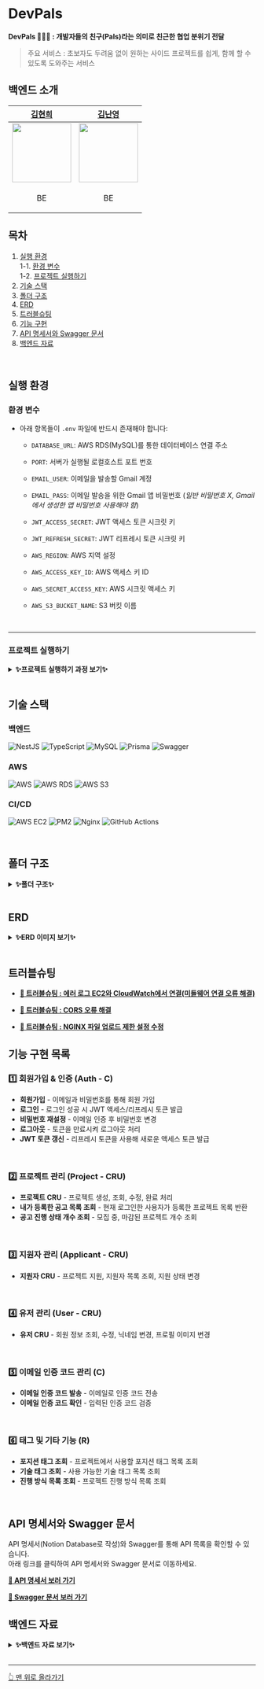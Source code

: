 # **DevPals**  
 **DevPals 🧑‍🤝‍🧑 : 개발자들의 친구(Pals)라는 의미로 친근한 협업 분위기 전달**<br>
> 주요 서비스 : 초보자도 두려움 없이 원하는 사이드 프로젝트를 쉽게, 함께 할 수 있도록 도와주는 서비스<br>

## 백엔드 소개
 | [김현희](https://github.com/Kim-Hyunhee) | [김난영](https://github.com/Algoruu) |
| -- | -- |
| <img src="https://avatars.githubusercontent.com/u/96518301?v=4" width="120" />  | <img src="https://avatars.githubusercontent.com/u/126838925?v=4" width="120" />  |
| <p align="center">BE</p> | <p align="center">BE</p> |

## 목차
1. [실행 환경](#실행-환경)  
   1-1. [환경 변수](#환경-변수)  
   1-2. [프로젝트 실행하기](#프로젝트-실행하기)  
2. [기술 스택](#기술-스택)  
3. [폴더 구조](#폴더-구조)  
4. [ERD](#erd)  
5. [트러블슈팅](#트러블슈팅)  
6. [기능 구현](#기능-구현)
7. [API 명세서와 Swagger 문서](#api-명세서와-swagger-문서)
8. [백엔드 자료](#백엔드-자료)

<br>

## 실행 환경
### 환경 변수
- 아래 항목들이 `.env` 파일에 반드시 존재해야 합니다:
  - `DATABASE_URL`: AWS RDS(MySQL)를 통한 데이터베이스 연결 주소

  - `PORT`: 서버가 실행될 로컬호스트 포트 번호

  - `EMAIL_USER`: 이메일을 발송할 Gmail 계정

  - `EMAIL_PASS`: 이메일 발송을 위한 Gmail 앱 비밀번호 (*일반 비밀번호 X, Gmail에서 생성한 앱 비밀번호 사용해야 함*)

  - `JWT_ACCESS_SECRET`: JWT 액세스 토큰 시크릿 키

  - `JWT_REFRESH_SECRET`: JWT 리프레시 토큰 시크릿 키

  - `AWS_REGION`: AWS 지역 설정

  - `AWS_ACCESS_KEY_ID`: AWS 액세스 키 ID

  - `AWS_SECRET_ACCESS_KEY`: AWS 시크릿 액세스 키

  - `AWS_S3_BUCKET_NAME`: S3 버킷 이름

<br>

---

### 프로젝트 실행하기

<details>
<summary><strong>✨프로젝트 실행하기 과정 보기✨</strong></summary>
<div markdown="1">

### 1️⃣ 프로젝트 클론
```bash
$ git clone https://github.com/D3vPals/backend.git
```

### 2️⃣ 의존성 설치
```bash
$ npm install
```

### 3️⃣ 환경 변수 설정 (.env 파일 생성)
```bash
$ touch .env
$ nano .env  # 또는 vim .env
```
⚠️ [.env](#환경-변수) 파일이 없으면 서버가 정상적으로 실행되지 않습니다.<br>

### 4️⃣ 데이터베이스 연결 (AWS RDS)
AWS RDS에서 MySQL 데이터베이스를 새로 생성한 후, .env 파일의 DATABASE_URL 값을 올바르게 설정하세요.<br>

**Prisma와 데이터베이스 동기화**
```bash
$ npx prisma db push
```
✅ 이 명령어는 Prisma와 MySQL을 동기화하며, 기존 마이그레이션 파일 없이도 작동합니다.<br>

### 5️⃣ 서버 실행 (개발 모드)
```bash
$ npm run start:dev
```

### 6️⃣ 서버 실행 (프로덕션 모드)
```bash
$ npm run build
$ npm run start:prod
```

### 7️⃣ 🔥 배포 서버 실행 방법

- **[📄 🔥 AWS EC2 (Amazon Linux 2023)에서 NestJS 배포하기](https://flint-waitress-888.notion.site/AWS-EC2-Amazon-Linux-2023-NestJS-18f050b5f48180ea94feca1c6c2966fa)**
  - 여기 과정에서 CI/CD가 잘 안먹힌다면 바로 밑의 글로 넘어가면 됩니다!

- **[📄 EC2, PM2, 그리고 GitHub Actions를 연결하여 자동 배포를 설정](https://flint-waitress-888.notion.site/EC2-PM2-GitHub-Actions-183050b5f48181968d16f8a0f96ef635)**
  - Amazon Linux 2023 기반 EC2에 알맞는 CI/CD 과정이 자세하게 나와있습니다.

- **[📄 EC2, PM2, CloudWatch Logs 설정 및 연동: 전체 과정 순서대로 정리](https://flint-waitress-888.notion.site/EC2-PM2-CloudWatch-Logs-183050b5f48181f1baebf6f6d2fd1e5a)**
  - 기존의 AWS CloudWatch에서는 어떤 엔드포인트에서 에러가 났는지 확인할 수 없어서 로그를 추가하는 과정입니다.

- **[📄 에러 로그 EC2와 CloudWatch에서 연결(미들웨어 연결 오류 해결)](https://flint-waitress-888.notion.site/EC2-CloudWatch-183050b5f4818108a02dfb5c00319e06)**
  - AWS CloudWatch Logs를 연결하려다가 미들웨어 연결 오류로 실패한 걸 해결했습니다.

</div>
</details>

<br>

## 기술 스택
### 백엔드
![NestJS](https://img.shields.io/badge/nestjs-%23E0234E.svg?style=for-the-badge&logo=nestjs&logoColor=white) ![TypeScript](https://img.shields.io/badge/typescript-%23007ACC.svg?style=for-the-badge&logo=typescript&logoColor=white) ![MySQL](https://img.shields.io/badge/mysql-4479A1.svg?style=for-the-badge&logo=mysql&logoColor=white) ![Prisma](https://img.shields.io/badge/Prisma-3982CE?style=for-the-badge&logo=Prisma&logoColor=white) ![Swagger](https://img.shields.io/badge/-Swagger-85EA2D?style=for-the-badge&logo=swagger&logoColor=white)

### AWS
![AWS](https://img.shields.io/badge/AWS-232F3E.svg?style=for-the-badge&logo=amazonwebservices&logoColor=white) ![AWS RDS](https://img.shields.io/badge/AWS%20RDS-527FFF.svg?style=for-the-badge&logo=amazonrds&logoColor=white) ![AWS S3](https://img.shields.io/badge/AWS%20S3-569A31.svg?style=for-the-badge&logo=amazons3&logoColor=white)

### CI/CD
![AWS EC2](https://img.shields.io/badge/AWS%20EC2-FF9900.svg?style=for-the-badge&logo=amazonec2&logoColor=white) ![PM2](https://img.shields.io/badge/pm2-2B037A.svg?style=for-the-badge&logo=pm2&logoColor=white) ![Nginx](https://img.shields.io/badge/nginx-009639.svg?style=for-the-badge&logo=nginx&logoColor=white) ![GitHub Actions](https://img.shields.io/badge/GitHub%20Actions-2088FF.svg?style=for-the-badge&logo=githubactions&logoColor=white)

<br>

## 폴더 구조

<details>
<summary><strong>✨폴더 구조✨</strong></summary>
<div markdown="1">
 
```bash
backend/
├── prisma/
│   ├── schema.prisma           # Prisma ORM을 위한 데이터베이스 스키마 정의
├── src/
│   ├── constants/              # 프로젝트 전반에서 사용하는 상수 관리
│   │   └── pagination.ts       # 페이지네이션 관련 상수 정의
│   │
│   ├── decorators/             # 커스텀 데코레이터 정의
│   │   ├── auth.decorator.ts   # 특정 엔드포인트를 인증 없이 접근할 수 있도록 설정하는 데코레이터 (ex: @Public())
│   │   ├── curretUser.decorator.ts # 현재 사용자 정보를 가져오는 데코레이터 (ex: @CurrentUser())
│   │
│   ├── middlewares/            # 전역 및 특정 모듈에서 사용할 미들웨어 (prod branch 전용)
│   │   └── logging.middleware.ts #  nginx 로그 파일 미들웨어 (prod branch 전용)
│   │
│   ├── modules/                # 주요 비즈니스 로직 모듈
│   │   ├── applicant/          # 지원자 관리 관련 기능
│   │   │   ├── dto/            
│   │   │   │   ├── create-applicant.dto.ts # 지원자 생성 요청 DTO
│   │   │   │   ├── modify-applicant-status.dto.ts # 지원자 상태 변경 DTO
│   │   │   │   ├── send-email.dto.ts # 지원자 관련 이메일 전송 DTO
│   │   │   ├── applicant.controller.ts # 지원자 관련 API 컨트롤러
│   │   │   ├── applicant.module.ts    # 지원자 모듈 정의
│   │   │   ├── applicant.service.ts   # 지원자 관련 서비스 로직
│   │   │
│   │   ├── auth/               # 인증 및 사용자 인증 관리
│   │   │   ├── dto/
│   │   │   │   ├── jwt-payload.dto.ts # JWT 페이로드 DTO
│   │   │   │   ├── login.dto.ts # 로그인 요청 DTO
│   │   │   │   ├── reset-password.dto.ts # 비밀번호 재설정 DTO
│   │   │   │   ├── signup.dto.ts # 회원가입 요청 DTO
│   │   │   ├── guard/
│   │   │   │   ├── jwt-auth.guard.ts # JWT 인증 가드
│   │   │   ├── strategies/
│   │   │   │   ├── jwt.strategy.ts # JWT 인증 전략
│   │   │   ├── auth.controller.ts  # 인증 관련 API 컨트롤러
│   │   │   ├── auth.module.ts      # 인증 모듈 정의
│   │   │   ├── auth.service.ts     # 인증 관련 서비스 로직
│   │   │
│   │   ├── authenticode/           # 인증 코드 관련 기능 (이메일 인증 등)
│   │   │   ├── dto/
│   │   │   │   ├── send-email-code.dto.ts # 이메일 인증 코드 전송 DTO
│   │   │   │   ├── verify-email-code.dto.ts # 이메일 인증 코드 검증 DTO
│   │   │   ├── authenticode.controller.ts # 인증 코드 API 컨트롤러
│   │   │   ├── authenticode.module.ts # 인증 코드 모듈 정의
│   │   │   ├── authenticode.service.ts # 인증 코드 관련 서비스 로직
│   │   │
│   │   ├── email/                # 이메일 관련 기능
│   │   │   ├── dto/
│   │   │   │   ├── email.dto.ts   # 이메일 요청 DTO
│   │   │   ├── templates/
│   │   │   │   ├── authenticode.html # 이메일 인증 코드 템플릿
│   │   │   │   ├── notification.html # 프로젝트 지원 결과 알림 이메일 템플릿
│   │   │   ├── email.module.ts    # 이메일 모듈 정의
│   │   │   ├── email.service.ts   # 이메일 전송 서비스 로직
│   │   │
│   │   ├── method/                # 진행 방식 관련 기능
│   │   │   ├── method.controller.ts # 진행 방식 관련 API 컨트롤러
│   │   │   ├── method.module.ts    # 진행 방식 모듈 정의
│   │   │   ├── method.service.ts   # 진행 방식 관련 서비스 로직
│   │   │
│   │   ├── notification/           # 알림 관련 기능
│   │   │   ├── notification.controller.ts # 알림 API 컨트롤러
│   │   │   ├── notification.module.ts    # 알림 모듈 정의
│   │   │   ├── notification.service.ts   # 알림 관련 서비스 로직
│   │   │
│   │   ├── position-tag/           # 포지션 태그 관련 기능
│   │   │   ├── position-tag.controller.ts # 포지션 태그 API 컨트롤러
│   │   │   ├── position-tag.module.ts    # 포지션 태그 모듈 정의
│   │   │   ├── position-tag.service.ts   # 포지션 태그 관련 서비스 로직
│   │   │
│   │   ├── prisma/                # 데이터베이스 설정 및 연동
│   │   │   ├── prisma.module.ts    # Prisma 모듈 정의
│   │   │   ├── prisma.service.ts   # Prisma 관련 서비스 로직
│   │   │
│   │   ├── project/               # 프로젝트 관련 기능
│   │   │   ├── dto/
│   │   │   │   ├── create-project.dto.ts # 프로젝트 생성 DTO
│   │   │   │   ├── get-project.dto.ts # 프로젝트 조회 DTO
│   │   │   │   ├── modify-project.dto.ts # 프로젝트 수정 DTO
│   │   │   ├── project.controller.ts # 프로젝트 API 컨트롤러
│   │   │   ├── project.module.ts    # 프로젝트 모듈 정의
│   │   │   ├── project.service.ts   # 프로젝트 관련 서비스 로직
│   │   │
│   │   ├── skill-tag/              # 기술 태그 관련 기능
│   │   │   ├── skill-tag.controller.ts # 기술 태그 API 컨트롤러
│   │   │   ├── skill-tag.module.ts    # 기술 태그 모듈 정의
│   │   │   ├── skill-tag.service.ts   # 기술 태그 관련 서비스 로직
│   │   │
│   │   ├── upload/                 # 파일 업로드 기능
│   │   │   ├── upload.controller.ts # 파일 업로드 API 컨트롤러
│   │   │   ├── upload.module.ts    # 파일 업로드 모듈 정의
│   │   │   ├── upload.service.ts   # 파일 업로드 관련 서비스 로직
│   │   │
│   │   ├── user/                   # 사용자 정보 관리
│   │   │   ├── dto/
│   │   │   │   ├── application-status.dto.ts # 지원 상태 관련 DTO
│   │   │   │   ├── check-nickname.dto.ts # 닉네임 중복 확인 DTO
│   │   │   │   ├── my-info-response.dto.ts # 내 정보 응답 DTO
│   │   │   │   ├── project-response.dto.ts # 프로젝트 응답 DTO
│   │   │   │   ├── update-user.dto.ts # 사용자 정보 수정 DTO
│   │   │   │   ├── user-projects-response.dto.ts # 사용자 프로젝트 응답 DTO
│   │   │   ├── user.controller.ts # 사용자 API 컨트롤러
│   │   │   ├── user.module.ts    # 사용자 모듈 정의
│   │   │   ├── user.service.ts   # 사용자 관련 서비스 로직
│   │   │
│   ├── app.controller.ts          # 메인 애플리케이션 컨트롤러
│   ├── app.module.ts              # 애플리케이션 메인 모듈
│   ├── app.service.ts             # 애플리케이션 서비스 로직
│   ├── main.ts                    # 서버 엔트리포인트 (NestJS 앱 실행)

```
</div>
</details>

<br>

## **ERD**

<details>
<summary><strong>✨ERD 이미지 보기✨</strong></summary>
<div markdown="1">

![ERD 이미지](https://github.com/user-attachments/assets/84700780-5339-4266-bd0e-c63715a222dc)

</div>
</details>

<br>

## 트러블슈팅
- **[📄 트러블슈팅 : 에러 로그 EC2와 CloudWatch에서 연결(미들웨어 연결 오류 해결)](https://flint-waitress-888.notion.site/EC2-CloudWatch-18f050b5f48180c381f4eb30911ab064)** 

- **[📄 트러블슈팅 : CORS 오류 해결](https://flint-waitress-888.notion.site/CORS-18f050b5f48180c68c7ded3f3ed744d3)** 

- **[📄 트러블슈팅 : NGINX 파일 업로드 제한 설정 수정](https://flint-waitress-888.notion.site/NGINX-183050b5f481818db380f35f7242dd72)**


## 기능 구현 목록
### **1️⃣ 회원가입 & 인증 (Auth - C)**
- **회원가입** - 이메일과 비밀번호를 통해 회원 가입  
- **로그인** - 로그인 성공 시 JWT 액세스/리프레시 토큰 발급  
- **비밀번호 재설정** - 이메일 인증 후 비밀번호 변경  
- **로그아웃** - 토큰을 만료시켜 로그아웃 처리  
- **JWT 토큰 갱신** - 리프레시 토큰을 사용해 새로운 액세스 토큰 발급  
<br>

### **2️⃣ 프로젝트 관리 (Project - CRU)**
- **프로젝트 CRU** - 프로젝트 생성, 조회, 수정, 완료 처리  
- **내가 등록한 공고 목록 조회** - 현재 로그인한 사용자가 등록한 프로젝트 목록 반환  
- **공고 진행 상태 개수 조회** - 모집 중, 마감된 프로젝트 개수 조회  
<br>


### **3️⃣ 지원자 관리 (Applicant - CRU)**
- **지원자 CRU** - 프로젝트 지원, 지원자 목록 조회, 지원 상태 변경  
<br>


### **4️⃣ 유저 관리 (User - CRU)**
- **유저 CRU** - 회원 정보 조회, 수정, 닉네임 변경, 프로필 이미지 변경  
<br>


### **5️⃣ 이메일 인증 코드 관리 (C)**
- **이메일 인증 코드 발송** - 이메일로 인증 코드 전송  
- **이메일 인증 코드 확인** - 입력된 인증 코드 검증  
<br>


### **6️⃣ 태그 및 기타 기능 (R)**
- **포지션 태그 조회** - 프로젝트에서 사용할 포지션 태그 목록 조회  
- **기술 태그 조회** - 사용 가능한 기술 태그 목록 조회  
- **진행 방식 목록 조회** - 프로젝트 진행 방식 목록 조회  
<br>

## **API 명세서와 Swagger 문서**
API 명세서(Notion Database로 작성)와 Swagger를 통해 API 목록을 확인할 수 있습니다.<br>
아래 링크를 클릭하여 API 명세서와 Swagger 문서로 이동하세요.<br>

**[📄 API 명세서 보러 가기](https://github.com/user-attachments/assets/e0c14d00-a6ef-4141-bfe6-38fdf9b22343)**

**[📄 Swagger 문서 보러 가기](https://github.com/user-attachments/assets/a7087b49-384b-4896-9176-de02bb619486)**


## 백엔드 자료

<details>
<summary><strong>✨백엔드 자료 보기✨</strong></summary>
<div markdown="1">


- **[📄 마감일이 되면 isDone: true로 자동으로 업데이트 되도록 구현](https://flint-waitress-888.notion.site/isDone-true-183050b5f48181378e09cd6115819c7f)**

- **[📄 🔥 AWS EC2 (Amazon Linux 2023)에서 NestJS 배포하기](https://flint-waitress-888.notion.site/AWS-EC2-Amazon-Linux-2023-NestJS-18f050b5f48180ea94feca1c6c2966fa)**

- **[📄 EC2, PM2, 그리고 GitHub Actions를 연결하여 자동 배포를 설정](https://flint-waitress-888.notion.site/EC2-PM2-GitHub-Actions-183050b5f48181968d16f8a0f96ef635)**

- **[📄 EC2, PM2, CloudWatch Logs 설정 및 연동: 전체 과정 순서대로 정리](https://flint-waitress-888.notion.site/EC2-PM2-CloudWatch-Logs-183050b5f48181f1baebf6f6d2fd1e5a)**

- **[📄 에러 로그 EC2와 CloudWatch에서 연결(미들웨어 연결 오류 해결)](https://flint-waitress-888.notion.site/EC2-CloudWatch-183050b5f4818108a02dfb5c00319e06)**

- **[📄 EC2와 PM2 설명](https://flint-waitress-888.notion.site/EC2-PM2-183050b5f481812583f1da92da810d0e)**

- **[📄 테스트 코드](https://flint-waitress-888.notion.site/183050b5f481810fa582fcb4c15817e1)**

- **[📄 NGINX 파일 업로드 제한 설정 수정](https://flint-waitress-888.notion.site/NGINX-183050b5f481818db380f35f7242dd72)**

</div>
</details>

<br>

---
[👆 맨 위로 올라가기](#devpals)
